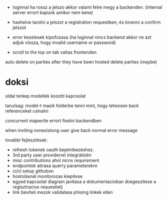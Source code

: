 - loginnal ha rossz a jelszo akkor valami felre megy a backenden. (internal server errort kapunk amikor nem kene)
- hashelve tarolni a jelszot a registration requestben, és kivenni a confirm jelszot

- error kezelesek kipofozasa (ha loginnal nincs backend akkor ne azt adjuk vissza, hogy invalid username or password)
- scroll to the top on tab valtas frontenden

auto delete on parties after they have been hosted
delete parties (maybe)


# doksi
oldal terkep
modellek kozotti kapcsolat

tanulsag: model-t masik folderbe tenni mint, hogy lehessen back referenceket csinalni

concurrent mapwrite errort fixelni backendben

when inviting nonexistong user give back normal error message





tovabbi fejlesztések:
- refresh tokenek oauth bejelntkezéshez.
- 3rd party user providerrel integrálódni
- misc contributions ahol nicns requirement
- endpointok atirasa querry parameterekre
- ci/cl setup githubon
- hostolásnál monitorozas kiepitese
- egyed kapcsolat diagram javitasa a dokumentacioban (kiegeszitese a regisztracios requesttel)
- link beviteli mezok validalasa phising linkek ellen
